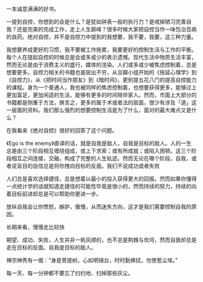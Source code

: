 一本诚意满满的好书。

一提到自控，你想到的会是什么？是犹如钟表一般的执行力？是戒掉陋习完善自我？还是完美的完成工作，走上人生巅峰？很多时候大家把自控当作一味包治百病的良药。绝对自控，并不是自控力中提到的我想要，我不要，我要，这三种力量。

我想要养成更好的习惯，我不要被工作拖累，我要更好的控制生活与工作的平衡。每个人在提起自控的时候总是会或多或少的表示遗憾。现代生活中物质生活丰富，然而无论是由于消费主义的盛行，媒体的渲染。人们或多或少被焦虑控制着，总是想要更多。自控力相关的书籍也是层出不穷，从豆瓣小组开始的《拖延心理学》到《自控力》，从《把时间当作朋友》到《暗时间》，更别提五花八门的提高自控能力的课程。身为一个普通人，我也被同样的焦虑控制着，也想要获得更多，能够过上更加富足，更加闲适的生活，能够有更多的时间陪伴家人。然而，市面上大部分的书籍都是侧重于方法，换言之，更多的属于术或者法的层面，很少有涉及「道」这一层面的资料。我们那么强烈的想要控制生活是为了什么，面对的最大难点又是什么？

在我看来《绝对自控》很好的回答了这个问题。

《Ego is the enemy》直译的话，就是自我是敌人，自我是目标的敌人。人的一生总是由三个阶段相互缠绕组成，或上下求索；或有所成就；或陷入困顿。这三个阶段相互之间连接，交融，构成了完整的人生轨迹。然而无论在哪个阶段，自我，或者说盲目的自信总是将你拽向目标的反面。我们不说成功或者失败

人们总是喜欢选择捷径，总是想着以最小的投入获得更大的回报。然而如果你懂得一点统计学的话就知道走捷径的可能性毕竟是很小的，然而持续的努力，持续的向着目标前进却总是可以帮助你更进一步。


放纵自我会让你愤怒，嫉妒，傲慢，从而迷失方向，这才是我们需要控制自我的原因。



长期来看，慢慢走比较快

期望、成功、失败，人生并非一帆风顺的，也不总是荆棘与坎坷，然而自我却总是走在目标的反面。自我是目标的敌人。


禅宗神秀有一偈：“身是菩提树，心如明镜台，时时勤拂拭，勿使惹尘埃。”



每一天、每一分钟都不要忘了扫扫地、扫掉那些灰尘。
